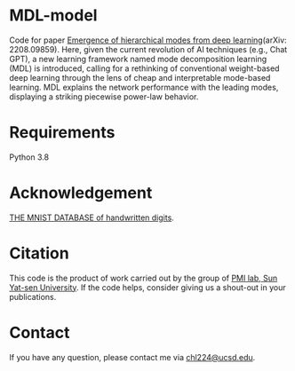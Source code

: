 # MDL-model
Code for paper [Emergence of hierarchical modes from deep learning](https://arxiv.org/abs/2208.09859)(arXiv: 2208.09859). Here, given the current revolution of AI techniques (e.g., Chat GPT), a new learning framework named mode decomposition learning (MDL) is introduced, calling for a rethinking of conventional weight-based deep learning  through the lens of cheap and interpretable mode-based learning. MDL explains the network performance with the leading modes, displaying a striking piecewise power-law behavior.
# Requirements
Python 3.8
# Acknowledgement
[THE MNIST DATABASE of handwritten digits](http://yann.lecun.com/exdb/mnist/).
# Citation
This code is the product of work carried out by the group of [PMI lab, Sun Yat-sen University](https://www.labxing.com/hphuang2018). If the code helps, consider giving us a shout-out in your publications.
# Contact
If you have any question, please contact me via chl224@ucsd.edu.


